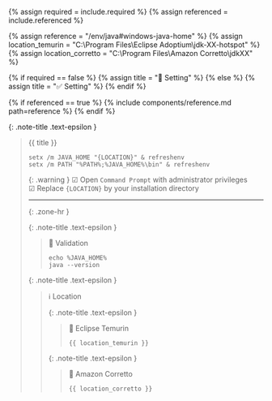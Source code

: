 <!-- LOCATION -->
<!-- _includes/components/java/ -->

<!-- INCLUDE -->
<!-- components/java/home-windows.md -->

<!-- VARIABLES -->
<!-- required:      [true, false], default to true -->
<!-- referenced:    [true, false], default to false -->


<!-- READ VARIABLES -->
{% assign required   = include.required %}
{% assign referenced = include.referenced %}


<!-- ASSIGN CONSTANTS -->
{% assign reference        = "/env/java#windows-java-home" %}
{% assign location_temurin = "C:\Program Files\Eclipse Adoptium\jdk-XX-hotspot" %}
{% assign location_corretto  = "C:\Program Files\Amazon Corretto\jdkXX" %}


<!-- DECIDE TO DISPLAY THE NECESSITY OF THE INSTALLATION -->
{% if required == false %}
    {% assign title = "🔲 Setting" %}
{% else %}
    {% assign title = "✅ Setting" %}
{% endif %}


<!-- DECIDE TO DISPLAY THE LINK OF THIS COMPONENT -->
{% if referenced == true %}
{% include components/reference.md path=reference %}
{% endif %}


<!-- MAIN CONTENT -->

{: .note-title .text-epsilon }
> {{ title }}
>
> ```shell
> setx /m JAVA_HOME "{LOCATION}" & refreshenv
> setx /m PATH "%PATH%;%JAVA_HOME%\bin" & refreshenv
> ```
>
> {: .warning }
> ☑ Open `Command Prompt` with administrator privileges<br>
> ☑ Replace `{LOCATION}` by your installation directory
>
> <hr>{: .zone-hr }
>
> {: .note-title .text-epsilon }
>> 🔲 Validation
>>
>> ```shell
>> echo %JAVA_HOME%
>> java --version
>> ```
>
> {: .note-title .text-epsilon }
>> ℹ️ Location
>>
>> {: .note-title .text-epsilon } 
>>> 🔘 Eclipse Temurin
>>>
>>> `{{ location_temurin }}`
>>
>> {: .note-title .text-epsilon } 
>>> 🔘 Amazon Corretto
>>>
>>> `{{ location_corretto }}`